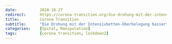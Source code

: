 ```yaml
---
date:          2020-10-27
redirect:      https://corona-transition.org/die-drohung-mit-der-intensivbetten-uberbelegung-basiert-auf
title:         Corona Transition
subtitle:      "Die Drohung mit der Intensivbetten-Überbelegung basiert auf Zahlenmanipulationen"
categories:    [Spital, Manipulation]
tags:          [corona transition, lockdown2]
---
```

